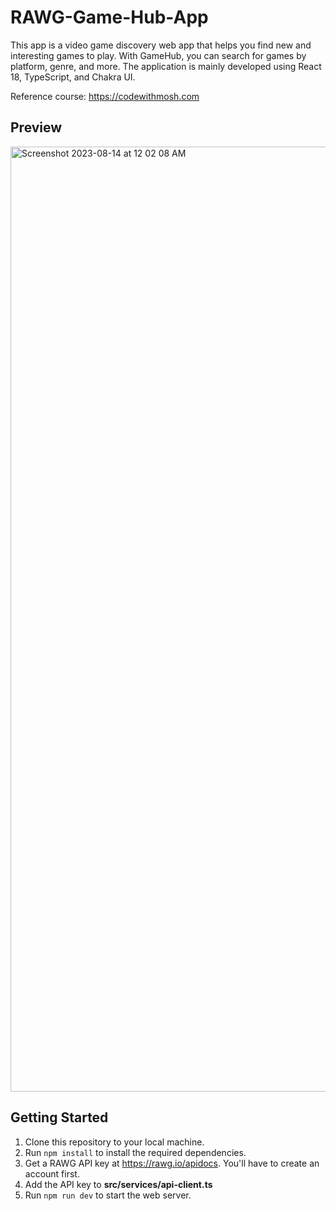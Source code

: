 # RAWG-Game-Hub-App
This app is a video game discovery web app that helps you find new and interesting games to play. With GameHub, you can search for games by platform, genre, and more. 
The application is mainly developed using React 18, TypeScript, and Chakra UI.

Reference course: https://codewithmosh.com 

## Preview 
<img width="1512" alt="Screenshot 2023-08-14 at 12 02 08 AM" src="https://github.com/leakin185/RAWG-Game-Hub-App/assets/65524912/2e9cf1ab-03df-4f57-9ff2-037b3336784b">


## Getting Started
1. Clone this repository to your local machine.
2. Run `npm install` to install the required dependencies.
3. Get a RAWG API key at https://rawg.io/apidocs. You'll have to create an account first. 
4. Add the API key to **src/services/api-client.ts**
5. Run `npm run dev` to start the web server. 




